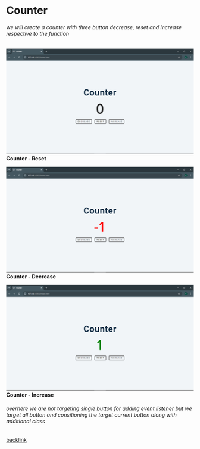 # Counter

###### we will create a counter with three button decrease, reset and increase respective to the function 

![Reset](../02-counter/images/Screenshot%20(629).png)
**Counter - Reset**

![Decrease](../02-counter/images/Screenshot%20(630).png)
**Counter - Decrease**

![Increase](../02-counter/images/Screenshot%20(631).png)
**Counter - Increase**


###### overhere we are not targeting single button for adding event listener but we target all button and consitioning the target current button along with additional class 


[backlink](../ReadMe.md)